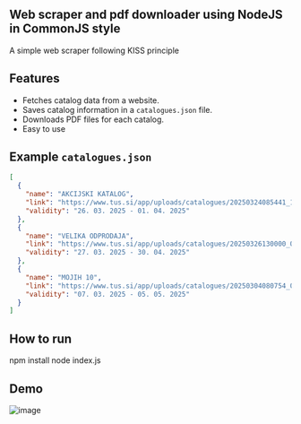 ## Web scraper and pdf downloader using NodeJS in CommonJS style    
A simple web scraper following KISS principle
## Features

- Fetches catalog data from a website.
- Saves catalog information in a `catalogues.json` file.
- Downloads PDF files for each catalog.
- Easy to use

## Example `catalogues.json`

```json
[
  {
    "name": "AKCIJSKI KATALOG",
    "link": "https://www.tus.si/app/uploads/catalogues/20250324085441_13_AKCIJSKI_LETAK26.3.-1.4.2_iWtyoCN.pdf",
    "validity": "26. 03. 2025 ‐ 01. 04. 2025"
  },
  {
    "name": "VELIKA ODPRODAJA",
    "link": "https://www.tus.si/app/uploads/catalogues/20250326130000_ODPRODAJA.pdf",
    "validity": "27. 03. 2025 ‐ 30. 04. 2025"
  },
  {
    "name": "MOJIH 10",
    "link": "https://www.tus.si/app/uploads/catalogues/20250304080754_02_Mojih_10_7.3.-5.5.2025.pdf",
    "validity": "07. 03. 2025 ‐ 05. 05. 2025"
  }
]
```

## How to run   
npm install 
node index.js    

## Demo
![image](https://github.com/user-attachments/assets/b8d4f70e-a284-4b5b-a386-28a8caeb890c)
